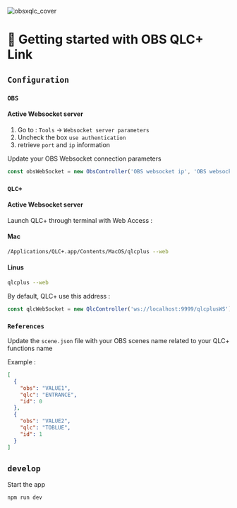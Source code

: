 ![obsxqlc_cover](https://github.com/user-attachments/assets/60229e57-d53c-476c-85b1-9484e59c8e6d)


# 🚀 Getting started with OBS QLC+ Link

## `Configuration`

### `OBS`

#### Active Websocket server
1. Go to : `Tools` &rarr; `Websocket server parameters`
2. Uncheck the box `use authentication`
3. retrieve `port` and `ip` information

Update your OBS Websocket connection parameters

```js
const obsWebSocket = new ObsController('OBS websocket ip', 'OBS websocket port')
```

### `QLC+`

#### Active Websocket server

Launch QLC+ through terminal with Web Access :

#### Mac

```bash
/Applications/QLC+.app/Contents/MacOS/qlcplus --web
```

#### Linus

```bash
qlcplus --web
```

By default, QLC+ use this address :
```js
const qlcWebSocket = new QlcController('ws://localhost:9999/qlcplusWS');
```

### `References`

Update the `scene.json` file with your OBS scenes name related to your QLC+ functions name

Example :

```json
[
  {
    "obs": "VALUE1",
    "qlc": "ENTRANCE",
    "id": 0
  },
  {
    "obs": "VALUE2",
    "qlc": "TOBLUE",
    "id": 1
  }
]
```

## `develop`

Start the app

```bash
npm run dev
```
